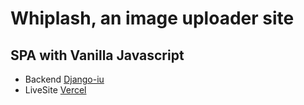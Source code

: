 # Whiplash, an image uploader site

## SPA with Vanilla Javascript

- Backend [Django-iu](https://guarded-bayou-77290.herokuapp.com)
- LiveSite [Vercel]()